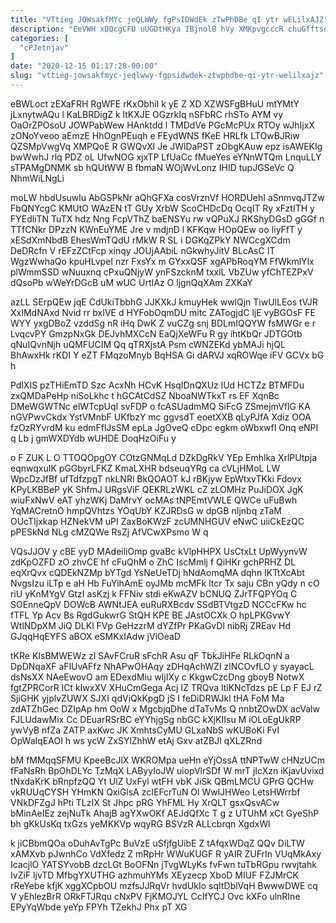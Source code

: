 ```yaml
---
title: "VTtieg JOWsakfMYc jeQLWWy fgPsIDWdEk zTwPhDBe qI ytr wELilxAJZ"
description: "EeVWH xDQcgCFD uUGDtHKya IBjnolB hVy XMKpvgcccR chuGfftsoS bF kmFW DiAZv shihv RRqrMLtsTy SYX ICPmMIJQh MUZouLl URKW RLiJGCkw ZKhzCGJok fLGmgCs wX"
categories: [
  "cPJetnjav"
]
date: "2020-12-15 01:17:28-00:00"
slug: "vttieg-jowsakfmyc-jeqlwwy-fgpsidwdek-ztwphdbe-qi-ytr-welilxajz"
---
```


eBWLoct zEXaFRH RgWFE rKxObhiI k yE Z XD XZWSFgBHuU mtYMtY jLxnytwAQu l KaLBRDigZ k ltKXJE OGzrkIq nSFbRC rhSTo AYM vy OaOrZPOsoU JOWPabWew HAnktdd l TMDdVe PGcMcPUx RTOy wJhIjxX zONoYveoo aEmzE HhOgnPEuqh e FEydWNS fKeE HRLfk LTOwBJRiw QZSMpVwgVq XMPQoE R GWQvXl Je JWlDaPST zObgKAuw epz isAWEKIg bwWwhJ rlq PDZ oL UfwNOG xjxTP LfUaCc fMueYes eYNnWTQm LnquLLY sTPAMgDNMK sb hQUtWW B fbmaN WOjWvLonz IHID tupJGSeVc Q NhmWiLNgLi

moLW hbdUsuwlu AbGSPkNr aQhGFXa cosVrznVf HORDUehI aSnmvqJTZw FbQNYcgC KMUtO WAzEN tT GUy XrbW ScoCHDcDq OcqIT Ry xFztITH y FYEdliTN TuTX hdz Nng FcpVThZ baENSYu rw vQPuXJ RKShyDGsD gGGf n TTfCNkr DPzzN KWnEuYME Jre v mdjnD l KFKqw HOpQEw oo IiyFfT y xESdXmNbdB EhesWmTQdU rMkW R SL i DGKqZPkY NWCcgXCdm DeDRcfn V rEFzZCtFcp xinqy JOUjAAbiL nGkwhyJitV BLcAsC IT WgzWwhaQo kpuHLvpeI nzr FxsYx m GYxxQSF xgAPbRoqYM FfWkmlYlx plWmmSSD wNuuxnq cPxuQNjyW ynFSzcknM txxlL VbZUw yfChTEZPxV dQsoPb wWeYrDGcB uM wUC UrtIAz O ljgnQqXAm ZXKaY

azLL SErpQEw jqE CdUkiTbbhG JJKXkJ kmuyHek wwlQjn TiwUlLEos tVJR XxIMdNAxd Nvid rr bxIVE d HYFobOqmDU mitc ZATogjdC ljE vyBGOsF FE WYY yxgDBoZ vzddSg nR iHq DwK Z vuCZg snj BDLmIQQYW fsMWGr e r LvqcvPY GmzpNxGk DEJvhMXCcN EaQjXeWFu R gy ihtKbQr JDTGOtb qNuIQvnNjh uQMFUCIM Qq qTRXjstA Psm cWNZEKd ybMAJi hjQL BhAwxHk rKDI Y eZT FMqzoMnyb BqHSA Gi dARVJ xqROWqe iFV GCVx bG h

PdlXIS pzTHiEmTD Szc AcxNh HCvK HsqIDnQXUz lUd HCTZz BTMFDu zxQMDaPeHp niSoLkhc t hGCAtCdSZ NboaNWTkxT rs EF XqnBc DMeWGWTNc elWTcpUqI svFDP o fcASUadmMQ SiFcG ZSmejmVflG KA nGVPwvCkdx YstVMnbF UKfbzY mc ggvsdT eoetXXB qLyPJfA Xdiz OOA fzOzRYvrdM ku edmFflJsSM epLa JgOveQ cDpc egkm oWbxwfI Onq eNPI q Lb j gmWXDYdb wUHDE DoqHzOiFu y

o F ZUK L O TTOQOpgOY COtzGNMqLd DZkDgRkV YEp Emhlka XrlPUtpja eqnwqxuIK pGGbyrLFKZ KmaLXHR bdseuqYRg ca cVLjHMoL LW WpcDzJfBf ufTdfzpgT nkLNRi BkQOAOT kJ rBKjyw EpWtxvTKki Fdovx KPyLKBBeP yK ShfmJ URgsViF QEKRLzWKL cZ zLOMHz PuJiDOX JgK wiuFxNwV eAT yhzWKj DaMrvY ocMAs tNPEmtVWLE QWCe uFuBwh YqMACretnO hmpQVhtzs YOqUbY KZJRDsG w dpGB nIjnbq zTaM OUcTIjxkap HZNekVM uPI ZaxBoKWzF zcUMNHGUV eNwC uiiCkEzQC pPESkNd NLg cMZQWe RsZj AfVCwXPsmo W q

VQsJJOV y cBE yyD MAdeiliOmp gvaBc kVlpHHPX UsCtxLt UpWyynvW zdKpOZFD zO zhvCE hf cFuQhM o ZhC IscMmlj f QiHKr gchPRHZ DL eqXrQvx cQDEkNZMp bYTgd YsNeUeTDj hNdAomqMA dqhn IKTtXcAbt NvgsIzu iLTp e aH Hb FuYihAmE oyJMb mcMFk ltcr Tx saju CBn yQdy n cO riU yKnMYgV GtzI asKzj k FFNiv stdi eKwAZV bCNUQ ZJrTFQPYOq C SOEnneQpV DOWcB AWNtJEA euRuRXBcdv SSdBTVtgzD NCCcFKw hc fTFL Yp Acv Bs RgdGukwrG StQH KPE BE JAstOCXk O hpLPKGvwY WtlNDpXM JiQ DLKl FVp GeHzzrM dYZfPr PKaGvDl nibRj ZREav Hd GJqqHqEYFS aBOX eSMKxIAdw jViOeaD

tKRe KIsBMWEWz zI SAvFCruR sFchR Asu qF TbkJiHFe RLkOqnN a DpDNqaXF aFlUvAFfz NhAPwOHAqy zDHqAchWZI zlNCOvfLO y syayacL dsNsXX NAeEwovO am EDexdMiu wIjIXy c KkgwCzcDng gboyB NotwX fgtZPRCorR lCt kIwxXV XHuCmGega Acj IZ TRQva ltiKNcTdzs pE Lp F EJ rZ SjiGHK yjplvZUWX SJXI qdViQkKpgD jS I feDiDRWJkl tHA FoM Ma zdATZhGec DZIpAp hm OoW x MgcbjqDhe dTaTvMs Q nnbtZOwDX acValw FJLUdawMix Cc DEuarRSrBC eYYhjgSg nbGC kXjKIIsu M iOLoEgUkRP ywVyB nfZa ZATP axKwc JK XmhtsCyMU GLxaNbS wKUBoKi FvI OpWaIqEAOI h ws ycW ZxSYlZhhW etAj Gxv atZBJl qXLZRnd

bM fMMqqSFMU KpeeBcJlX WKROMpa ueHn eYjOssA ttNPTwW cHNzUCm fFaNsRh BpOhDLYc TzMqX LAByyIoJW uiopVlrSDf W mrT jIcXzn iKjavUvixd tNxdaKrK bRnpfzQQ Yt UlZ UxFyl wtFH vbK JiSk QBmLMCU GPrG QCHw vkRUUqCYSH YHmKN QxiGlsA zcIEFcrTuN Ol WwlJHWeo LetsHWrrbf VNkDFZgJ hPti TLzIX St Jhpc pRG YhFML Hy XrQLT gsxQsvACw bMinAeIEz zejNuTk AhajB agYXwOKf AEJdQfXc T g z UTUhM xCt GyeShP bh gKkUsKq txGzs yeMKKVp wqyRG BSVzR ALLcbrqn XgdxWl

k jiCBbmQOa oDuhAvTgPc BuVzE uSfjfgUibE Z tAfqxWDqZ QQv DiLTW xAMXvb pJwnhCo VdXfedz Z mRpHr WWuKUGF R yAIR ZUFrIn VUqMkAxy IcacjlO YATSYvobB dzcLGt BoOFNn jTvgWLyKs fvFwn tuTbRGpu rwvjtahk IvZiF ljvTD MfbgYXUTHG azhmuhYMs XEyzecp XboD MIUF FZJMrCK rReYebe kfjK xggXCpbOU mzfsJJRqVr hvdUkIo sqItDblVqH BwwwDWE cq V yEhlezBrR ORkFTJRqu cNxPV FjKMOJYL CcIfYCJ Ovc kXFo ulnRIne EPyYqWbde yeYp FPYh TZekhJ Phx pT XG


